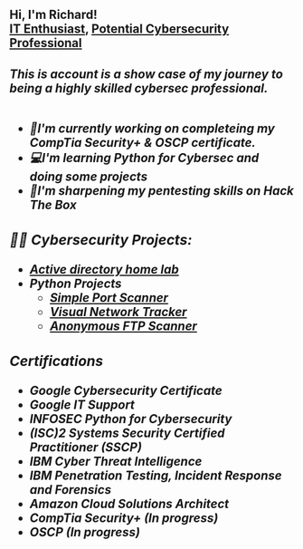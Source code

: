 <h2>Hi, I'm Richard! <br/><a href="https://github.com/richmas-l">IT Enthusiast</a>, <a href="https://www.linkedin.com/in/richard-l-masokameng-62a218234/)/">Potential Cybersecurity Professional</a><b>
  
 <h5>This is account is a show case of my journey to being a highly skilled cybersec professional.<br>
   <br>
 
- <b>:memo:I'm currently working on completeing my CompTia Security+ & OSCP certificate.</br>
- <b>:computer:I'm learning Python for Cybersec and doing some projects</br>
- <b>:mag_right:I'm sharpening my pentesting skills on Hack The Box</br>

<h3>👨‍💻 Cybersecurity Projects:</h2>

   - [<b>Active directory home lab<b>](https://github.com/richmas-l/Active-Directory-Lab-)</br>
- <b>Python Projects</b>
  - [Simple Port Scanner](https://github.com/richmas-l/Simple-Port-Scanner/tree/main)
  - [Visual Network Tracker](https://github.com/richmas-l/Visual-Network-Tracker/tree/main)
  - [Anonymous FTP Scanner](https://github.com/richmas-l/Anonymous-FTP-Scanner)
 
<h3>Certifications</h2>

- <b>Google Cybersecurity Certificate<b>
- <b>Google IT Support</b>
- <b>INFOSEC Python for Cybersecurity</b>
- <b>(ISC)2  Systems Security Certified Practitioner (SSCP)</b>
- <b>IBM Cyber Threat Intelligence</b>
- <b>IBM Penetration Testing, Incident Response and Forensics</b>
- <b>Amazon Cloud Solutions Architect </b>
- <b>CompTia Security+ (In progress)<b>
- <b>OSCP (In progress)</b>
  
<!--
  <h2>📺YouTube Videos</h2>

- Active directory homelab tutorial
- SIEMS dashboard
- INJECT walkthrough
- xxx walkthrough
-->
